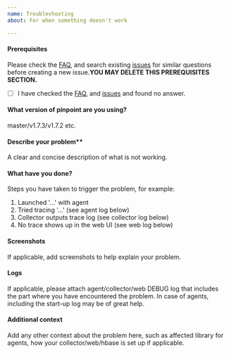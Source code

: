 ```yaml
---
name: Troubleshooting
about: For when something doesn't work

---
```


#### Prerequisites
Please check the [FAQ](http://pinpoint-apm.github.io/pinpoint/faq.html), and search existing [issues](https://github.com/pinpoint-apm/pinpoint/issues) for similar questions before creating a new issue.**YOU MAY DELETE THIS PREREQUISITES SECTION.**

- [ ] I have checked the [FAQ](http://pinpoint-apm.github.io/pinpoint/faq.html), and [issues](https://github.com/pinpoint-apm/pinpoint/issues) and found no answer.

#### What version of pinpoint are you using?
master/v1.7.3/v1.7.2 etc.

#### Describe your problem**
A clear and concise description of what is not working.

#### What have you done?
Steps you have taken to trigger the problem, for example:
1. Launched '...' with agent
2. Tried tracing '...' (see agent log below)
3. Collector outputs trace log (see collector log below)
4. No trace shows up in the web UI (see web log below)

#### Screenshots
If applicable, add screenshots to help explain your problem.

#### Logs
If applicable, please attach agent/collector/web DEBUG log that includes the part where you have encountered the problem. In case of agents, including the start-up log may be of great help.

#### Additional context
Add any other context about the problem here, such as affected library for agents, how your collector/web/hbase is set up if applicable.
